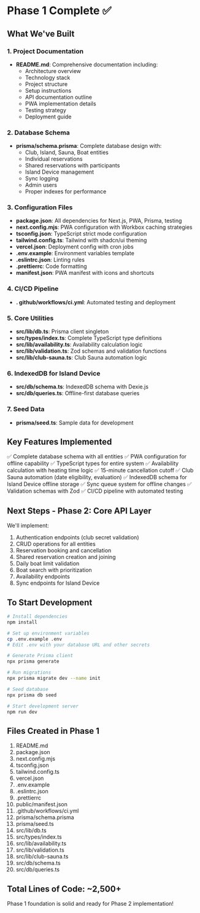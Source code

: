 # Phase 1 Complete ✅

## What We've Built

### 1. Project Documentation

- **README.md**: Comprehensive documentation including:
  - Architecture overview
  - Technology stack
  - Project structure
  - Setup instructions
  - API documentation outline
  - PWA implementation details
  - Testing strategy
  - Deployment guide

### 2. Database Schema

- **prisma/schema.prisma**: Complete database design with:
  - Club, Island, Sauna, Boat entities
  - Individual reservations
  - Shared reservations with participants
  - Island Device management
  - Sync logging
  - Admin users
  - Proper indexes for performance

### 3. Configuration Files

- **package.json**: All dependencies for Next.js, PWA, Prisma, testing
- **next.config.mjs**: PWA configuration with Workbox caching strategies
- **tsconfig.json**: TypeScript strict mode configuration
- **tailwind.config.ts**: Tailwind with shadcn/ui theming
- **vercel.json**: Deployment config with cron jobs
- **.env.example**: Environment variables template
- **.eslintrc.json**: Linting rules
- **.prettierrc**: Code formatting
- **manifest.json**: PWA manifest with icons and shortcuts

### 4. CI/CD Pipeline

- **. github/workflows/ci.yml**: Automated testing and deployment

### 5. Core Utilities

- **src/lib/db.ts**: Prisma client singleton
- **src/types/index.ts**: Complete TypeScript type definitions
- **src/lib/availability.ts**: Availability calculation logic
- **src/lib/validation.ts**: Zod schemas and validation functions
- **src/lib/club-sauna.ts**: Club Sauna automation logic

### 6. IndexedDB for Island Device

- **src/db/schema.ts**: IndexedDB schema with Dexie.js
- **src/db/queries.ts**: Offline-first database queries

### 7. Seed Data

- **prisma/seed.ts**: Sample data for development

## Key Features Implemented

✅ Complete database schema with all entities
✅ PWA configuration for offline capability
✅ TypeScript types for entire system
✅ Availability calculation with heating time logic
✅ 15-minute cancellation cutoff
✅ Club Sauna automation (date eligibility, evaluation)
✅ IndexedDB schema for Island Device offline storage
✅ Sync queue system for offline changes
✅ Validation schemas with Zod
✅ CI/CD pipeline with automated testing

## Next Steps - Phase 2: Core API Layer

We'll implement:

1. Authentication endpoints (club secret validation)
2. CRUD operations for all entities
3. Reservation booking and cancellation
4. Shared reservation creation and joining
5. Daily boat limit validation
6. Boat search with prioritization
7. Availability endpoints
8. Sync endpoints for Island Device

## To Start Development

```bash
# Install dependencies
npm install

# Set up environment variables
cp .env.example .env
# Edit .env with your database URL and other secrets

# Generate Prisma client
npx prisma generate

# Run migrations
npx prisma migrate dev --name init

# Seed database
npx prisma db seed

# Start development server
npm run dev
```

## Files Created in Phase 1

1. README.md
2. package.json
3. next.config.mjs
4. tsconfig.json
5. tailwind.config.ts
6. vercel.json
7. .env.example
8. .eslintrc.json
9. .prettierrc
10. public/manifest.json
11. .github/workflows/ci.yml
12. prisma/schema.prisma
13. prisma/seed.ts
14. src/lib/db.ts
15. src/types/index.ts
16. src/lib/availability.ts
17. src/lib/validation.ts
18. src/lib/club-sauna.ts
19. src/db/schema.ts
20. src/db/queries.ts

## Total Lines of Code: ~2,500+

Phase 1 foundation is solid and ready for Phase 2 implementation!

